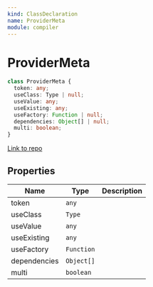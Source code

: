 ```yaml
---
kind: ClassDeclaration
name: ProviderMeta
module: compiler
---
```


# ProviderMeta

```ts
class ProviderMeta {
  token: any;
  useClass: Type | null;
  useValue: any;
  useExisting: any;
  useFactory: Function | null;
  dependencies: Object[] | null;
  multi: boolean;
}
```

[Link to repo](https://github.com/timdeschryver/angular/blob/master/packages/compiler/src/compile_metadata.ts#L723-L748)

## Properties

| Name         | Type       | Description |
| ------------ | ---------- | ----------- |
| token        | `any`      |             |
| useClass     | `Type`     |             |
| useValue     | `any`      |             |
| useExisting  | `any`      |             |
| useFactory   | `Function` |             |
| dependencies | `Object[]` |             |
| multi        | `boolean`  |             |
